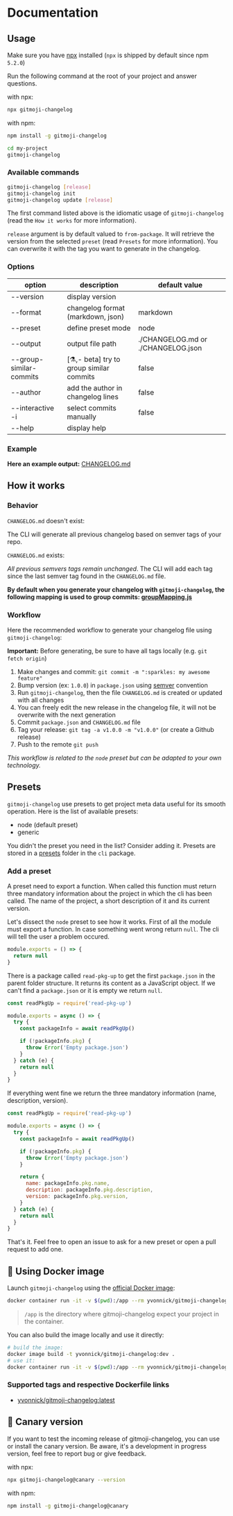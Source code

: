 # Documentation

## Usage

Make sure you have [npx](https://www.npmjs.com/package/npx) installed (`npx` is shipped by default since npm `5.2.0`)

Run the following command at the root of your project and answer questions.

with npx:
```sh
npx gitmoji-changelog
```

with npm:
```sh
npm install -g gitmoji-changelog

cd my-project
gitmoji-changelog
```

### Available commands

```sh
gitmoji-changelog [release]
gitmoji-changelog init
gitmoji-changelog update [release]
```

The first command listed above is the idiomatic usage of `gitmoji-changelog` (read the `How it works` for more information).

`release` argument is by default valued to `from-package`. It will retrieve the version from the selected `preset` (read `Presets` for more information). You can overwrite it with the tag you want to generate in the changelog.

### Options

| option                  | description                             | default value                      |
|-------------------------|-----------------------------------------|------------------------------------|
| --version               | display version                         |                                    |
| --format                | changelog format (markdown, json)       | markdown                           |
| --preset                | define preset mode                      | node                               |
| --output                | output file path                        | ./CHANGELOG.md or ./CHANGELOG.json |
| --group-similar-commits | [⚗️,- beta] try to group similar commits | false                              |
| --author                | add the author in changelog lines       | false                              |
| --interactive -i        | select commits manually                 | false                              |
| --help                  | display help                            |                                    |

### Example

**Here an example output:** [CHANGELOG.md](https://github.com/frinyvonnick/gitmoji-changelog/blob/master/CHANGELOG.md)

## How it works

### Behavior

`CHANGELOG.md` doesn't exist:

The CLI will generate all previous changelog based on semver tags of your repo.

`CHANGELOG.md` exists:

_All previous semvers tags remain unchanged_. The CLI will add each tag since the last semver tag found in the `CHANGELOG.md` file.

**By default when you generate your changelog with `gitmoji-changelog`, the following mapping is used to group commits: [groupMapping.js](packages/gitmoji-changelog-core/src/groupMapping.js)**

### Workflow

Here the recommended workflow to generate your changelog file using `gitmoji-changelog`:

**Important:** Before generating, be sure to have all tags locally (e.g. `git fetch origin`)

1. Make changes and commit: `git commit -m ":sparkles: my awesome feature"`
2. Bump version (ex: `1.0.0`) in `package.json` using [semver](https://semver.org/) convention
3. Run `gitmoji-changelog`, then the file `CHANGELOG.md` is created or updated with all changes
4. You can freely edit the new release in the changelog file, it will not be overwrite with the next generation
5. Commit `package.json` and `CHANGELOG.md` file
6. Tag your release: `git tag -a v1.0.0 -m "v1.0.0"` (or create a Github release)
7. Push to the remote `git push`

_This workflow is related to the `node` preset but can be adapted to your own technology._

## Presets 

`gitmoji-changelog` use presets to get project meta data useful for its smooth operation. Here is the list of available presets:

- node (default preset)
- generic

You didn't the preset you need in the list? Consider adding it. Presets are stored in a [presets](packages/gitmoji-changelog-cli/src/presets) folder in the `cli` package.

### Add a preset

A preset need to export a function. When called this function must return three mandatory information about the project in which the cli has been called. The name of the project, a short description of it and its current version.

Let's dissect the `node` preset to see how it works. First of all the module must export a function. In case something went wrong return `null`. The cli will tell the user a problem occured.

```js
module.exports = () => {
  return null
}
```

There is a package called `read-pkg-up` to get the first `package.json` in the parent folder structure. It returns its content as a JavaScript object. If we can't find a `package.json` or it is empty we return `null`.

```js
const readPkgUp = require('read-pkg-up')

module.exports = async () => {
  try {
    const packageInfo = await readPkgUp()

    if (!packageInfo.pkg) {
      throw Error('Empty package.json')
    }
  } catch (e) {
    return null
  }
}
```

If everything went fine we return the three mandatory information (name, description, version).

```js
const readPkgUp = require('read-pkg-up')

module.exports = async () => {
  try {
    const packageInfo = await readPkgUp()

    if (!packageInfo.pkg) {
      throw Error('Empty package.json')
    }

    return {
      name: packageInfo.pkg.name,
      description: packageInfo.pkg.description,
      version: packageInfo.pkg.version,
    }
  } catch (e) {
    return null
  }
}
```

That's it. Feel free to open an issue to ask for a new preset or open a pull request to add one.

## 🐳 Using Docker image

Launch `gitmoji-changelog` using the [official Docker image](https://hub.docker.com/r/yvonnick/gitmoji-changelog):
```sh
docker container run -it -v $(pwd):/app --rm yvonnick/gitmoji-changelog:latest
```

> `/app` is the directory where gitmoji-changelog expect your project in the container.

You can also build the image locally and use it directly:
```sh
# build the image:
docker image build -t yvonnick/gitmoji-changelog:dev .
# use it:
docker container run -it -v $(pwd):/app --rm yvonnick/gitmoji-changelog:dev
```

### Supported tags and respective Dockerfile links

* [yvonnick/gitmoji-changelog:latest](https://github.com/frinyvonnick/gitmoji-changelog/blob/master/Dockerfile)


## 🐥 Canary version

If you want to test the incoming release of gitmoji-changelog, you can use or install the canary version.
Be aware, it's a development in progress version, feel free to report bug or give feedback.

with npx:
```sh
npx gitmoji-changelog@canary --version
```

with npm:
```sh
npm install -g gitmoji-changelog@canary
```
